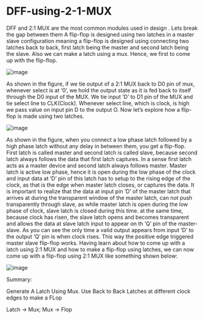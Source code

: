 # DFF-using-2-1-MUX
DFF and 2:1 MUX are the most common modules used in design . Lets break the gap between them
A flip-flop is designed using two latches in a master slave configuration meaning a flip-flop is designed using connecting two latches back to back, first latch being the master and second latch being the slave. Also we can make a latch using a mux. Hence, we first to come up with the flip-flop.

![image](https://user-images.githubusercontent.com/68297371/179556965-3c1f206c-3827-4d87-8de6-3d52033ce16c.png)

As shown in the figure, if we tie output of a 2:1 MUX back to D0 pin of mux, whenever select is at ‘0’, we hold the output state as it is fed back to itself through the D0 input of the MUX. We tie input ‘D’ to D1 pin of the MUX and tie select line to CLK(Clock). Whenever select line, which is clock, is high we pass value on input pin D to the output O. Now let’s explore how a flip-flop is made using two latches.

![image](https://user-images.githubusercontent.com/68297371/179557078-62673b17-e9a9-442b-b3a5-288416ce6e67.png)


As shown in the figure, when you connect a low phase latch followed by a high phase latch without any delay in between them, you get a flip-flop. First latch is called master and second latch is called slave, because second latch always follows the data that first latch captures. In a sense first latch acts as a master device and second latch always follows master. Master latch is active low phase, hence it is open during the low phase of the clock and input data at ‘D’ pin of this latch has to setup to the rising edge of the clock, as that is the edge when master latch closes, or captures the data. It is important to realize that the data at input pin ‘D’ of the master latch that arrives at during the transparent window of the master latch, can not push transparently through slave, as while master latch is open during the low phase of clock, slave latch is closed during this time. at the same time, because clock has risen, the slave latch opens and becomes transparent and allows the data at slave latch input to appear on th ‘Q’ pin of the master-slave. As you can see the only time a valid output appears from input ‘D’ to the output ‘Q’ pin is when clock rises. This way the positive edge triggered master slave flip-flop works. Having learn about how to come up with a latch using 2:1 MUX and how to make a flip-flop using latches, we can now come up with a flip-flop using 2:1 MUX like something shown below:

![image](https://user-images.githubusercontent.com/68297371/179557186-363a87d4-5938-414b-ac9a-e6748e8b893e.png)



Summary:

Generate A Latch Using Mux. Use Back to Back Latches at different clock edges to make a FLop

Latch -> Mux; Mux -> Flop
